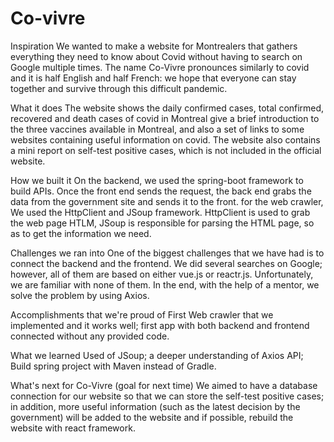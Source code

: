 # Co-vivre

Inspiration
We wanted to make a website for Montrealers that gathers everything they need to know about Covid without having to search on Google multiple times. The name Co-Vivre pronounces similarly to covid and it is half English and half French: we hope that everyone can stay together and survive through this difficult pandemic.

What it does
The website shows the daily confirmed cases, total confirmed, recovered and death cases of covid in Montreal give a brief introduction to the three vaccines available in Montreal, and also a set of links to some websites containing useful information on covid. The website also contains a mini report on self-test positive cases, which is not included in the official website.

How we built it
On the backend, we used the spring-boot framework to build APIs. Once the front end sends the request, the back end grabs the data from the government site and sends it to the front. for the web crawler, We used the HttpClient and JSoup framework. HttpClient is used to grab the web page HTLM, JSoup is responsible for parsing the HTML page, so as to get the information we need.

Challenges we ran into
One of the biggest challenges that we have had is to connect the backend and the frontend. We did several searches on Google; however, all of them are based on either vue.js or reactr.js. Unfortunately, we are familiar with none of them. In the end, with the help of a mentor, we solve the problem by using Axios.

Accomplishments that we're proud of
First Web crawler that we implemented and it works well; first app with both backend and frontend connected without any provided code.

What we learned
Used of JSoup; a deeper understanding of Axios API; Build spring project with Maven instead of Gradle.

What's next for Co-Vivre (goal for next time)
We aimed to have a database connection for our website so that we can store the self-test positive cases; in addition, more useful information (such as the latest decision by the government) will be added to the website and if possible, rebuild the website with react framework.

